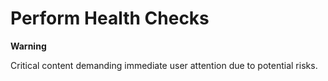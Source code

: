 # Perform Health Checks

**Warning**


Critical content demanding immediate user attention due to potential risks.